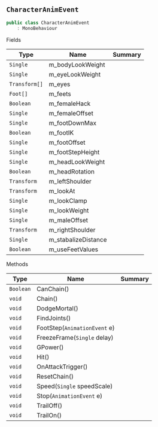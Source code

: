 ## `CharacterAnimEvent`

```csharp
public class CharacterAnimEvent
    : MonoBehaviour

```

Fields

| Type | Name | Summary | 
| --- | --- | --- | 
| `Single` | m_bodyLookWeight |  | 
| `Single` | m_eyeLookWeight |  | 
| `Transform[]` | m_eyes |  | 
| `Foot[]` | m_feets |  | 
| `Boolean` | m_femaleHack |  | 
| `Single` | m_femaleOffset |  | 
| `Single` | m_footDownMax |  | 
| `Boolean` | m_footIK |  | 
| `Single` | m_footOffset |  | 
| `Single` | m_footStepHeight |  | 
| `Single` | m_headLookWeight |  | 
| `Boolean` | m_headRotation |  | 
| `Transform` | m_leftShoulder |  | 
| `Transform` | m_lookAt |  | 
| `Single` | m_lookClamp |  | 
| `Single` | m_lookWeight |  | 
| `Single` | m_maleOffset |  | 
| `Transform` | m_rightShoulder |  | 
| `Single` | m_stabalizeDistance |  | 
| `Boolean` | m_useFeetValues |  | 


Methods

| Type | Name | Summary | 
| --- | --- | --- | 
| `Boolean` | CanChain() |  | 
| `void` | Chain() |  | 
| `void` | DodgeMortal() |  | 
| `void` | FindJoints() |  | 
| `void` | FootStep(`AnimationEvent` e) |  | 
| `void` | FreezeFrame(`Single` delay) |  | 
| `void` | GPower() |  | 
| `void` | Hit() |  | 
| `void` | OnAttackTrigger() |  | 
| `void` | ResetChain() |  | 
| `void` | Speed(`Single` speedScale) |  | 
| `void` | Stop(`AnimationEvent` e) |  | 
| `void` | TrailOff() |  | 
| `void` | TrailOn() |  | 


